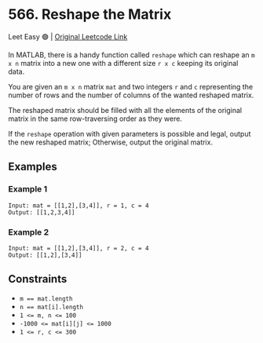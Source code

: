 
# 566. Reshape the Matrix

Leet Easy 🟢 | [Original Leetcode Link](https://leetcode.com/problems/reshape-the-matrix/)

In MATLAB, there is a handy function called `reshape` which can reshape an `m x n` matrix into a new one with a different size `r x c` keeping its original data.

You are given an `m x n` matrix `mat` and two integers `r` and `c` representing the number of rows and the number of columns of the wanted reshaped matrix.

The reshaped matrix should be filled with all the elements of the original matrix in the same row-traversing order as they were.

If the `reshape` operation with given parameters is possible and legal, output the new reshaped matrix; Otherwise, output the original matrix.

## Examples
### Example 1
```
Input: mat = [[1,2],[3,4]], r = 1, c = 4
Output: [[1,2,3,4]]
```

### Example 2
```
Input: mat = [[1,2],[3,4]], r = 2, c = 4
Output: [[1,2],[3,4]]
```

## Constraints
- `m == mat.length`
- `n == mat[i].length`
- `1 <= m, n <= 100`
- `-1000 <= mat[i][j] <= 1000`
- `1 <= r, c <= 300`
